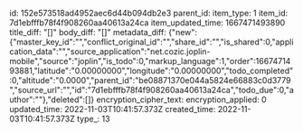 id: 152e573518ad4952aec6d44b094db2e3
parent_id: 
item_type: 1
item_id: 7d1ebfffb78f4f908260aa40613a24ca
item_updated_time: 1667471493890
title_diff: "[]"
body_diff: "[]"
metadata_diff: {"new":{"master_key_id":"","conflict_original_id":"","share_id":"","is_shared":0,"application_data":"","source_application":"net.cozic.joplin-mobile","source":"joplin","is_todo":0,"markup_language":1,"order":1667471493881,"latitude":"0.00000000","longitude":"0.00000000","todo_completed":0,"altitude":"0.0000","parent_id":"be08871370e044a5824e66883c0d3779","source_url":"","id":"7d1ebfffb78f4f908260aa40613a24ca","todo_due":0,"author":""},"deleted":[]}
encryption_cipher_text: 
encryption_applied: 0
updated_time: 2022-11-03T10:41:57.373Z
created_time: 2022-11-03T10:41:57.373Z
type_: 13